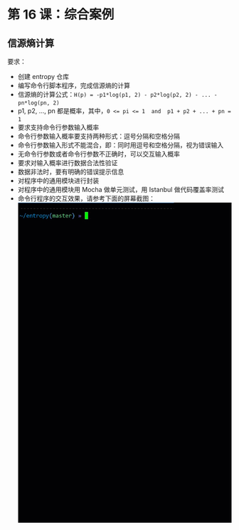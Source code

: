 # 第 16 课：综合案例

## 信源熵计算

要求：
- 创建 entropy 仓库
- 编写命令行脚本程序，完成信源熵的计算
- 信源熵的计算公式：`H(p) = -p1*log(p1, 2) - p2*log(p2, 2) - ... - pn*log(pn, 2)`
- p1, p2, ..., pn 都是概率，其中，`0 <= pi <= 1  and  p1 + p2 + ... + pn = 1`
- 要求支持命令行参数输入概率
- 命令行参数输入概率要支持两种形式：逗号分隔和空格分隔
- 命令行参数输入形式不能混合，即：同时用逗号和空格分隔，视为错误输入
- 无命令行参数或者命令行参数不正确时，可以交互输入概率
- 要求对输入概率进行数据合法性验证
- 数据非法时，要有明确的错误提示信息
- 对程序中的通用模块进行封装
- 对程序中的通用模块用 Mocha 做单元测试，用 Istanbul 做代码覆盖率测试
- 命令行程序的交互效果，请参考下面的屏幕截图：
  ![entropy.js](images/entropy.gif)
